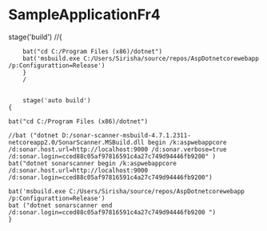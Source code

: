 # SampleApplicationFr4


stage('build')
    //{
        
        
        bat("cd C:/Program Files (x86)/dotnet")
        bat('msbuild.exe C:/Users/Sirisha/source/repos/AspDotnetcorewebapp /p:Configurattion=Release')
		}
		/
		
		
		stage('auto build')
    {
        
    bat("cd C:/Program Files (x86)/dotnet") 
    
    //bat ("dotnet D:/sonar-scanner-msbuild-4.7.1.2311-netcoreapp2.0/SonarScanner.MSBuild.dll begin /k:aspwebappcore /d:sonar.host.url=http://localhost:9000 /d:sonar.verbose=true  /d:sonar.login=cced88c05af97816591c4a27c749d94446fb9200" )
    bat("dotnet sonarscanner begin /k:aspwebappcore /d:sonar.host.url=http://localhost:9000  /d:sonar.login=cced88c05af97816591c4a27c749d94446fb9200")
    
    bat('msbuild.exe C:/Users/Sirisha/source/repos/AspDotnetcorewebapp /p:Configurattion=Release')
    bat ("dotnet sonarscanner end /d:sonar.login=cced88c05af97816591c4a27c749d94446fb9200 ")
	}
